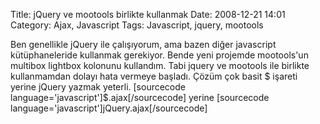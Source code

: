 Title: jQuery ve mootools birlikte kullanmak
Date: 2008-12-21 14:01
Category: Ajax, Javascript
Tags: Javascript, jquery, mootools

Ben genellikle jQuery ile çalışıyorum, ama bazen diğer javascript
kütüphaneleride kullanmak gerekiyor. Bende yeni projemde mootools'un
multibox lightbox kolonunu kullandım. Tabi jquery ve mootools ile
birlikte kullanmamdan dolayı hata vermeye başladı. Çözüm çok basit $
işareti yerine jQuery yazmak yeterli. [sourcecode
language='javascript']$.ajax[/sourcecode] yerine [sourcecode
language='javascript']jQuery.ajax[/sourcecode]
